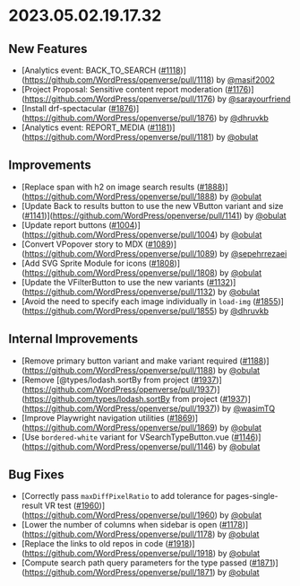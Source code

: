 # 2023.05.02.19.17.32

## New Features

- [Analytics event: BACK_TO_SEARCH ([#1118](https://github.com/WordPress/openverse/pulls/1118))](https://github.com/WordPress/openverse/pull/1118)
  by [@masif2002](https://github.com/masif2002)
- [Project Proposal: Sensitive content report moderation ([#1176](https://github.com/WordPress/openverse/pulls/1176))](https://github.com/WordPress/openverse/pull/1176)
  by [@sarayourfriend](https://github.com/sarayourfriend)
- [Install drf-spectacular ([#1876](https://github.com/WordPress/openverse/pulls/1876))](https://github.com/WordPress/openverse/pull/1876)
  by [@dhruvkb](https://github.com/dhruvkb)
- [Analytics event: REPORT_MEDIA ([#1181](https://github.com/WordPress/openverse/pulls/1181))](https://github.com/WordPress/openverse/pull/1181)
  by [@obulat](https://github.com/obulat)

## Improvements

- [Replace span with h2 on image search results ([#1888](https://github.com/WordPress/openverse/pulls/1888))](https://github.com/WordPress/openverse/pull/1888)
  by [@obulat](https://github.com/obulat)
- [Update Back to results button to use the new VButton variant and size ([#1141](https://github.com/WordPress/openverse/pulls/1141))](https://github.com/WordPress/openverse/pull/1141)
  by [@obulat](https://github.com/obulat)
- [Update report buttons ([#1004](https://github.com/WordPress/openverse/pulls/1004))](https://github.com/WordPress/openverse/pull/1004)
  by [@obulat](https://github.com/obulat)
- [Convert VPopover story to MDX ([#1089](https://github.com/WordPress/openverse/pulls/1089))](https://github.com/WordPress/openverse/pull/1089)
  by [@sepehrrezaei](https://github.com/sepehrrezaei)
- [Add SVG Sprite Module for icons ([#1808](https://github.com/WordPress/openverse/pulls/1808))](https://github.com/WordPress/openverse/pull/1808)
  by [@obulat](https://github.com/obulat)
- [Update the VFilterButton to use the new variants ([#1132](https://github.com/WordPress/openverse/pulls/1132))](https://github.com/WordPress/openverse/pull/1132)
  by [@obulat](https://github.com/obulat)
- [Avoid the need to specify each image individually in `load-img` ([#1855](https://github.com/WordPress/openverse/pulls/1855))](https://github.com/WordPress/openverse/pull/1855)
  by [@dhruvkb](https://github.com/dhruvkb)

## Internal Improvements

- [Remove primary button variant and make variant required ([#1188](https://github.com/WordPress/openverse/pulls/1188))](https://github.com/WordPress/openverse/pull/1188)
  by [@obulat](https://github.com/obulat)
- [Remove
  [@types/lodash.sortBy from project ([#1937](https://github.com/WordPress/openverse/pulls/1937))](https://github.com/WordPress/openverse/pull/1937)](https://github.com/types/lodash.sortBy
  from project
  ([#1937](https://github.com/WordPress/openverse/pulls/1937))](https://github.com/WordPress/openverse/pull/1937))
  by [@wasimTQ](https://github.com/wasimTQ)
- [Improve Playwright navigation utilities ([#1869](https://github.com/WordPress/openverse/pulls/1869))](https://github.com/WordPress/openverse/pull/1869)
  by [@obulat](https://github.com/obulat)
- [Use `bordered-white` variant for VSearchTypeButton.vue ([#1146](https://github.com/WordPress/openverse/pulls/1146))](https://github.com/WordPress/openverse/pull/1146)
  by [@obulat](https://github.com/obulat)

## Bug Fixes

- [Correctly pass `maxDiffPixelRatio` to add tolerance for pages-single-result VR test ([#1960](https://github.com/WordPress/openverse/pulls/1960))](https://github.com/WordPress/openverse/pull/1960)
  by [@obulat](https://github.com/obulat)
- [Lower the number of columns when sidebar is open ([#1178](https://github.com/WordPress/openverse/pulls/1178))](https://github.com/WordPress/openverse/pull/1178)
  by [@obulat](https://github.com/obulat)
- [Replace the links to old repos in code ([#1918](https://github.com/WordPress/openverse/pulls/1918))](https://github.com/WordPress/openverse/pull/1918)
  by [@obulat](https://github.com/obulat)
- [Compute search path query parameters for the type passed ([#1871](https://github.com/WordPress/openverse/pulls/1871))](https://github.com/WordPress/openverse/pull/1871)
  by [@obulat](https://github.com/obulat)
